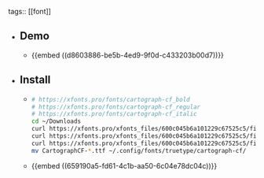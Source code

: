 tags:: [[font]]

- ## Demo
	- {{embed ((d8603886-be5b-4ed9-9f0d-c433203b00d7))}}
- ## Install
	- ```bash
	  # https://xfonts.pro/fonts/cartograph-cf_bold
	  # https://xfonts.pro/fonts/cartograph-cf_regular
	  # https://xfonts.pro/fonts/cartograph-cf_italic
	  cd ~/Downloads
	  curl https://xfonts.pro/xfonts_files/600c045b6a101229c67525c5/files/CartographCF-Bold.ttf --output "CartographCF-Bold.ttf"
	  curl https://xfonts.pro/xfonts_files/600c045b6a101229c67525c5/files/CartographCF-Regular.ttf --output "CartographCF-Regular.ttf"
	  curl https://xfonts.pro/xfonts_files/600c045b6a101229c67525c5/files/CartographCF-RegularItalic.ttf --output "CartographCF-RegularItalic.ttf"
	  mv CartographCF-*.ttf ~/.config/fonts/truetype/cartograph-cf/
	  ```
	- {{embed ((659190a5-fd61-4c1b-aa50-6c04e78dc04c))}}